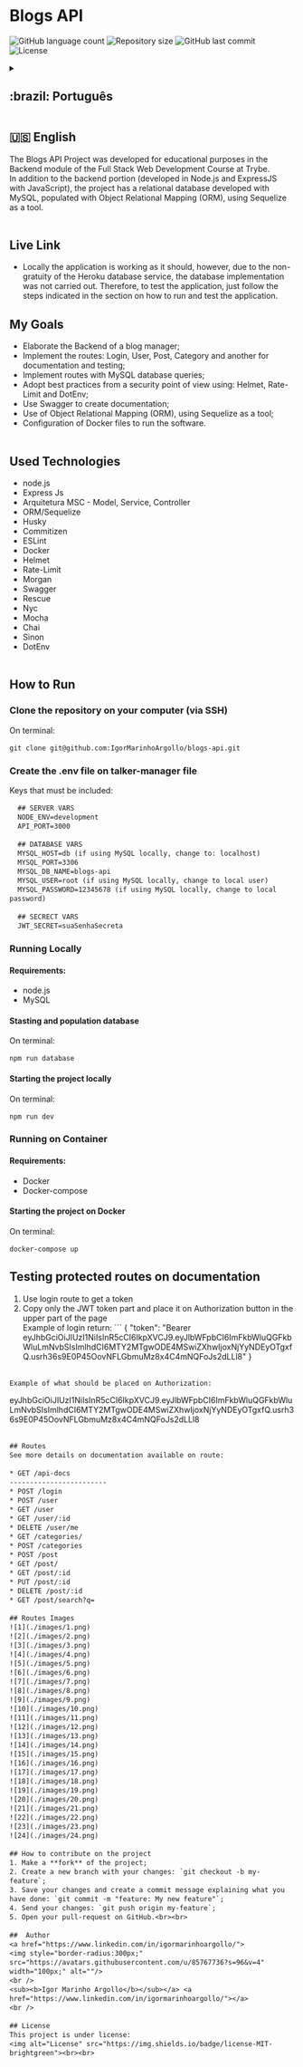 # Blogs API

<p>
  <img alt="GitHub language count" src="https://img.shields.io/github/languages/count/IgorMarinhoArgollo/blogs-api?color=%2304D361">

  <img alt="Repository size" src="https://img.shields.io/github/repo-size/IgorMarinhoArgollo/blogs-api">
  
  <img alt="GitHub last commit" src="https://img.shields.io/github/last-commit/IgorMarinhoArgollo/blogs-api">
    
  <img alt="License" src="https://img.shields.io/badge/license-MIT-brightgreen">
   
<details>
  <summary><h2>:brazil: Português</h2></summary>
  O Projeto Blogs API foi desenvolvido com fins educacionais no módulo de Backend do Curso de Desenvolvimento Web Full Stack na Trybe. <br> Além da parcela do backend (desenvolvida em Node.js e ExpressJS com JavaScript), o projeto conta com um bando de dados relacionais desenvolvido com o MySQL, populado com o Mapeamento Objeto Relacional (ORM), utiliando o Sequelize como ferramenta.<br><br>
  
  ## Live Link
  * Localmente a aplicação está funcionando como deveria, entretanto, tendo em vista a não gratuidade do serviço de banco de dados do Heroku, a implementação do banco não foi realizada. Sendo assim, para testar a aplicação basta realizar os passos indicados na seção como rodar e testar a aplicação.
  
  ## Objetivos
  * Elaborar o Backend de um gerenciador de blog;
  * Implementar as rotas: Login, User, Post, Category e outra para documentação e testagem;
  * Implementar as rotas com consultas do banco de dados MySQL;
  * Adotar boas práticas do ponto de vista de segurança usando: Helmet, Rate-Limit e DotEnv;
  * Utilizar o Swagger para criar a documentação;
  * Utilização do Mapeamento Objeto Relacional (ORM), utilizando Sequelize como ferramenta;
  * Configuração de arquivos Docker para rodar o software.<br><br>
  
  ## Tecnologias usadas
  * node.js
  * Express Js
  * Arquitetura MSC - Model, Service, Controller
  * ORM/Sequelize
  * Husky
  * Commitizen
  * ESLint
  * Docker
  * Helmet
  * Rate-Limit
  * Morgan
  * Swagger
  * Rescue
  * Nyc
  * Mocha
  * Chai
  * Sinon
  * DotEnv<br><br>

      
  ## Como Rodar
      
  ### Clonar no seu computador (via SSH)
  No terminal:
  
    git clone git@github.com:IgorMarinhoArgollo/blogs-api.git
       
  ### Crie o arquivo .env na pasta talker-manager
  Chaves que devem ser inseridas:
  ```
    ## SERVER VARS
    NODE_ENV=development
    API_PORT=3000

    ## DATABASE VARS
    MYSQL_HOST=db (ao utilizar o MySQL local, trocar esse valour para: localhost)
    MYSQL_PORT=3306
    MYSQL_DB_NAME=blogs-api
    MYSQL_USER=root (ao utilizar o MySQL localmente, trocar para o usuário local)
    MYSQL_PASSWORD=12345678 (ao utilizar o MySQL localmente, trocar para a senha local)

    ## SECRECT VARS
    JWT_SECRET=suaSenhaSecreta
  ```
    
  ### Rodar Localmente
  #### Requisitos:
   * node.js
   * MySQL
  
  #### Iniciando criando e populando o banco
  No terminal:
  
    npm run database
  
  
  #### Iniciando o projeto localmente
  No terminal:
  
    npm run dev
          
      
  ### Rodar no Container
  #### Requisitos:
   * Docker
   * Docker-compose
  
  #### Iniciando o projeto localmente
  no terminal:
  
    docker-compose up


  ## Testar rotas protegidas na documentação
   1. Utilizar a rota login para obter o token
   2. Copiar apenas a parte do JWT token e aplicar no botão Authorization na parte superior da documentação<br>
   Exemplo do retorno do login:
    ```
    {
    "token": "Bearer eyJhbGciOiJIUzI1NiIsInR5cCI6IkpXVCJ9.eyJlbWFpbCI6ImFkbWluQGFkbWluLmNvbSIsImlhdCI6MTY2MTgwODE4MSwiZXhwIjoxNjYyNDEyOTgxfQ.usrh36s9E0P45OovNFLGbmuMz8x4C4mNQFoJs2dLLl8"
    }
    ```

   Exemplo de inserção no Authorization:
   ```
   eyJhbGciOiJIUzI1NiIsInR5cCI6IkpXVCJ9.eyJlbWFpbCI6ImFkbWluQGFkbWluLmNvbSIsImlhdCI6MTY2MTgwODE4MSwiZXhwIjoxNjYyNDEyOTgxfQ.usrh36s9E0P45OovNFLGbmuMz8x4C4mNQFoJs2dLLl8
   ```

  ## Rotas
  Vide detalhes na documentação disponível na rota: 
  
  * GET /api-docs
  ------------------------
  * POST /login
  * POST /user
  * GET /user
  * GET /user/:id
  * DELETE /user/me
  * GET /categories/
  * POST /categories
  * POST /post
  * GET /post/
  * GET /post/:id
  * PUT /post/:id
  * DELETE /post/:id
  * GET /post/search?q=
  
  ## Imagens das rotas
  ![1](./images/1.png)
  ![2](./images/2.png)
  ![3](./images/3.png)
  ![4](./images/4.png)
  ![5](./images/5.png)
  ![6](./images/6.png)
  ![7](./images/7.png)
  ![8](./images/8.png)
  ![9](./images/9.png)
  ![10](./images/10.png)
  ![11](./images/11.png)
  ![12](./images/12.png)
  ![13](./images/13.png)
  ![14](./images/14.png)
  ![15](./images/15.png)
  ![16](./images/16.png)
  ![17](./images/17.png)
  ![18](./images/18.png)
  ![19](./images/19.png)
  ![20](./images/20.png)
  ![21](./images/21.png)
  ![22](./images/22.png)
  ![23](./images/23.png)
  ![24](./images/24.png)
  
    
  ## Como contribuir no projeto
  1. Faça um **fork** do projeto;
  2. Crie uma nova branch com as suas alterações: `git checkout -b my-feature`;
  3. Salve as alterações e crie uma mensagem de commit contando o que você fez: `git commit -m "feature: My new feature"`;
  4. Envie as suas alterações: `git push origin my-feature`;
  5. Abra o seu pull-request na página do GitHub.<br><br>

  ##  Autor
<a href="https://www.linkedin.com/in/igormarinhoargollo/">
 <img style="border-radius:300px;" src="https://avatars.githubusercontent.com/u/85767736?s=96&v=4" width="100px;" alt=""/>
 <br />
 <sub><b>Igor Marinho Argollo</b></sub></a> <a href="https://www.linkedin.com/in/igormarinhoargollo/"></a>
 <br><br>

  ## Licença
  Esse projeto está sob a licença:
  <img alt="License" src="https://img.shields.io/badge/license-MIT-brightgreen"><br><br>
</details>
  
  ##  
  ## :us: English
  The Blogs API Project was developed for educational purposes in the Backend module of the Full Stack Web Development Course at Trybe. <br> In addition to the backend portion (developed in Node.js and ExpressJS with JavaScript), the project has a relational database developed with MySQL, populated with Object Relational Mapping (ORM), using Sequelize as a tool.<br><br>

## Live Link
* Locally the application is working as it should, however, due to the non-gratuity of the Heroku database service, the database implementation was not carried out. Therefore, to test the application, just follow the steps indicated in the section on how to run and test the application.

## My Goals
* Elaborate the Backend of a blog manager;
* Implement the routes: Login, User, Post, Category and another for documentation and testing;
* Implement routes with MySQL database queries;
* Adopt best practices from a security point of view using: Helmet, Rate-Limit and DotEnv;
* Use Swagger to create documentation;
* Use of Object Relational Mapping (ORM), using Sequelize as a tool;
* Configuration of Docker files to run the software.<br><br>

## Used Technologies
* node.js
* Express Js
* Arquitetura MSC - Model, Service, Controller
* ORM/Sequelize
* Husky
* Commitizen
* ESLint
* Docker
* Helmet
* Rate-Limit
* Morgan
* Swagger
* Rescue
* Nyc
* Mocha
* Chai
* Sinon
* DotEnv<br><br>

    
## How to Run
      
  ### Clone the repository on your computer (via SSH)
  On terminal:
  
    git clone git@github.com:IgorMarinhoArgollo/blogs-api.git
    
  ### Create the .env file on talker-manager file
  Keys that must be included:
  ```
    ## SERVER VARS
    NODE_ENV=development
    API_PORT=3000

    ## DATABASE VARS
    MYSQL_HOST=db (if using MySQL locally, change to: localhost)
    MYSQL_PORT=3306
    MYSQL_DB_NAME=blogs-api
    MYSQL_USER=root (if using MySQL locally, change to local user)
    MYSQL_PASSWORD=12345678 (if using MySQL locally, change to local password)

    ## SECRECT VARS
    JWT_SECRET=suaSenhaSecreta
  ```

  ### Running Locally
  #### Requirements:
   * node.js
   * MySQL
  
  #### Stasting and population database
  On terminal:
  
    npm run database


  #### Starting the project locally
  On terminal:
  
    npm run dev
      
      
  ### Running on Container
  #### Requirements:
   * Docker
   * Docker-compose
  
  #### Starting the project on Docker
  On terminal:
  
    docker-compose up

  ## Testing protected routes on documentation
   1. Use login route to get a token
   2. Copy only the JWT token part and place it on Authorization button in the upper part of the page<br>
   Example of login return:
    ```
    {
    "token": "Bearer eyJhbGciOiJIUzI1NiIsInR5cCI6IkpXVCJ9.eyJlbWFpbCI6ImFkbWluQGFkbWluLmNvbSIsImlhdCI6MTY2MTgwODE4MSwiZXhwIjoxNjYyNDEyOTgxfQ.usrh36s9E0P45OovNFLGbmuMz8x4C4mNQFoJs2dLLl8"
    }
   ```
   
   Example of what should be placed on Authorization:
   ```
   eyJhbGciOiJIUzI1NiIsInR5cCI6IkpXVCJ9.eyJlbWFpbCI6ImFkbWluQGFkbWluLmNvbSIsImlhdCI6MTY2MTgwODE4MSwiZXhwIjoxNjYyNDEyOTgxfQ.usrh36s9E0P45OovNFLGbmuMz8x4C4mNQFoJs2dLLl8
   ```

## Routes
  See more details on documentation available on route: 
  
  * GET /api-docs
  ------------------------
  * POST /login
  * POST /user
  * GET /user
  * GET /user/:id
  * DELETE /user/me
  * GET /categories/
  * POST /categories
  * POST /post
  * GET /post/
  * GET /post/:id
  * PUT /post/:id
  * DELETE /post/:id
  * GET /post/search?q=
  
## Routes Images
![1](./images/1.png)
![2](./images/2.png)
![3](./images/3.png)
![4](./images/4.png)
![5](./images/5.png)
![6](./images/6.png)
![7](./images/7.png)
![8](./images/8.png)
![9](./images/9.png)
![10](./images/10.png)
![11](./images/11.png)
![12](./images/12.png)
![13](./images/13.png)
![14](./images/14.png)
![15](./images/15.png)
![16](./images/16.png)
![17](./images/17.png)
![18](./images/18.png)
![19](./images/19.png)
![20](./images/20.png)
![21](./images/21.png)
![22](./images/22.png)
![23](./images/23.png)
![24](./images/24.png)
  
## How to contribute on the project
  1. Make a **fork** of the project;
  2. Create a new branch with your changes: `git checkout -b my-feature`;
  3. Save your changes and create a commit message explaining what you have done: `git commit -m "feature: My new feature"`;
  4. Send your changes: `git push origin my-feature`;
  5. Open your pull-request on GitHub.<br><br>

##  Author
<a href="https://www.linkedin.com/in/igormarinhoargollo/">
 <img style="border-radius:300px;" src="https://avatars.githubusercontent.com/u/85767736?s=96&v=4" width="100px;" alt=""/>
 <br />
 <sub><b>Igor Marinho Argollo</b></sub></a> <a href="https://www.linkedin.com/in/igormarinhoargollo/"></a>
 <br />
  
## License
  This project is under license:
  <img alt="License" src="https://img.shields.io/badge/license-MIT-brightgreen"><br><br>
